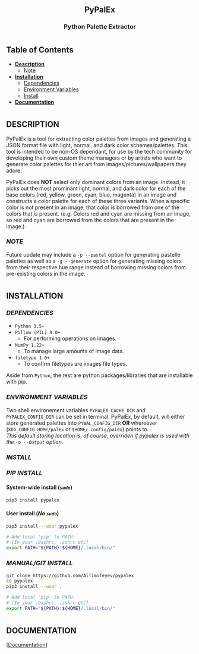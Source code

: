 ## <div align="center">PyPalEx</div>
### <div align="center">Python Palette Extractor</div>
#
## Table of Contents
- **[Description](#description)**
    - [Note](#note)
- **[Installation](#installation)**
    - [Dependencies](#dependencies)
    - [Environment Variables](#environment-variables)
    - [Install](#install)
- **[Documentation](#documentation)**




#
## **DESCRIPTION**
PyPalEx is a tool for extracting color palettes from images and generating a JSON format file with light, normal, and dark color schemes/palettes. This tool is intended to be non-OS dependant, for use by the tech community for developing their own custom theme managers or by artists who want to generate color palettes for thier art from images/pictures/wallpapers they adore.

PyPalEx does **NOT** select only dominant colors from an image. Instead, it picks out the most prominant light, normal, and dark color for each of the base colors (red, yellow, green, cyan, blue, magenta) in an image and constructs a color palette for each of these three variants. When a specific color is not present in an image, that color is borrowed from one of the colors that *is* present. (e.g. Colors red and cyan are missing from an image, so red and cyan are borrowed from the colors that are present in the image.)

### **_NOTE_**
Future update may include a `-p --pastel` option for generating pastelle palettes as well as a `-g --generate` option for generating missing colors from their respective hue range instead of borrowing missing colors from pre-existing colors in the image.

#

## **INSTALLATION**
### **_DEPENDENCIES_**
- `Python 3.5+`
- `Pillow (PIL) 9.0+`
    - For performing operations on images.
- `NumPy 1.22+`
    - To manage large amounts of image data.
- `filetype 1.0+`
    - To confirm filetypes are images file types.

Aside from `Python`, the rest are python packages/libraries that are installable with pip.

### **_ENVIRONMENT VARIABLES_**
Two shell environement variables `PYPALEX_CACHE_DIR` and `PYPALEX_CONFIG_DIR` can be set in terminal. PyPalEx, by default, will either store generated palettes into `PYWAL_CONFIG_DIR` __OR__ whereever (`XDG_CONFIG_HOME/palex` or `$HOME/.config/palex`) points to.  
_This default storing location is, of course, overriden if pypalex is used with the `-o --Output` option._

### **_INSTALL_**
### _PIP INSTALL_
#### **System-wide install (*`sudo`*)**
```sh
pip3 install pypalex
```

#### **User install (*No `sudo`*)**
```sh
pip3 install --user pypalex

# Add local 'pip' to PATH:
# (In your .bashrc, .zshrc etc)
export PATH="${PATH}:${HOME}/.local/bin/"
```

### _MANUAL/GIT INSTALL_
```sh
git clone https://github.com/AlTimofeyev/pypalex
cd pypalex
pip3 install --user .

# Add local 'pip' to PATH:
# (In your .bashrc, .zshrc etc)
export PATH="${PATH}:${HOME}/.local/bin/"
```

#

## **DOCUMENTATION**
\[[Documentation](https://docs.google.com/viewer?url=${https://github.com/AlTimofeyev/pypalex/Documentation-PyPalEx.pdf})]